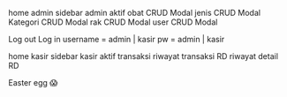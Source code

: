 home admin
sidebar admin aktif
obat	 CRUD Modal 
jenis    CRUD Modal 
Kategori CRUD Modal 
rak      CRUD Modal 
user     CRUD Modal 

Log out
Log in  username = admin   |	kasir
	pw 	 = admin   |	kasir 

home kasir 
sidebar kasir aktif
transaksi
riwayat transaksi RD
riwayat detail RD






















Easter egg :scream: